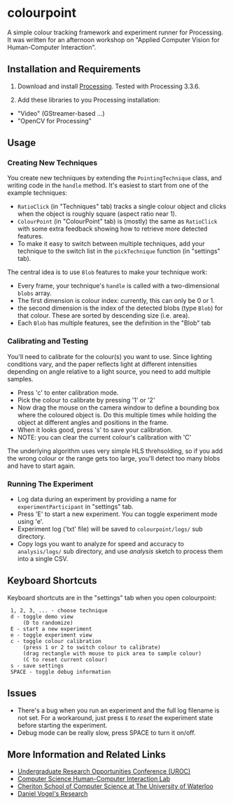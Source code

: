 # colourpoint
A simple colour tracking framework and experiment runner for Processing. It was written for an afternoon workshop on "Applied Computer Vision for Human-Computer Interaction".

## Installation and Requirements

1. Download and install [Processing](https://www.processing.org/download/). Tested with Processing 3.3.6.

2. Add these libraries to you Processing installation:
  * "Video" (GStreamer-based ...)
  * "OpenCV for Processing"

## Usage

### Creating New Techniques

You create new techniques by extending the `PointingTechnique` class, and writing code in the `handle` method. It's easiest to start from one of the example techniques:

* `RatioClick` (in "Techniques" tab) tracks a single colour object and clicks when the object is roughly square (aspect ratio near 1).
* `ColourPoint` (in "ColourPoint" tab) is (mostly) the same as `RatioClick` with some extra feedback showing how to retrieve more detected features.
* To make it easy to switch between multiple techniques, add your technique to the switch list in the `pickTechnique` function (in "settings" tab).

The central idea is to use `Blob` features to make your technique work:

* Every frame, your technique's `handle` is called with a two-dimensional `blobs` array. 
* The first dimension is colour index: currently, this can only be 0 or 1.
* the second dimension is the index of the detected blobs (type `Blob`) for that colour. These are sorted by descending size (i.e. area).
* Each `Blob` has multiple features, see the definition in the "Blob" tab

### Calibrating and Testing

You'll need to calibrate for the colour(s) you want to use. Since lighting conditions vary, and the paper reflects light at different intensities depending on angle relative to a light source, you need to add multiple samples. 

* Press 'c' to enter calibration mode. 
* Pick the colour to calibrate by pressing '1' or '2'
* Now drag the mouse on the camera window to define a bounding box where the coloured object is. Do this multiple times while holding the object at different angles and positions in the frame.
* When it looks good, press 's' to save your calibration.
* NOTE: you can clear the current colour's calibration with 'C'

The underlying algorithm uses very simple HLS threhsolding, so if you add the wrong colour or the range gets too large, you'll detect too many blobs and have to start again.  


### Running The Experiment

* Log data during an experiment by providing a name for `experimentParticipant` in "settings" tab.
* Press 'E' to start a new experiment. You can toggle experiment mode using 'e'.
* Experiment log ('txt' file) will be saved to `colourpoint/logs/` sub directory.
* Copy logs you want to analyze for speed and accuracy to `analysis/logs/` sub directory, and use *analysis* sketch to process them into a single CSV.

## Keyboard Shortcuts

Keyboard shortcuts are in the "settings" tab when you open colourpoint:
```
 1, 2, 3, ... - choose technique
 d - toggle demo view 
     (D to randomize)
 E - start a new experiment
 e - toggle experiment view
 c - toggle colour calibration 
     (press 1 or 2 to switch colour to calibrate)
     (drag rectangle with mouse to pick area to sample colour)
     (C to reset current colour)
 s - save settings
 SPACE - toggle debug information
```

## Issues

* There's a bug when you run an experiment and the full log filename is not set. For a workaround, just press `E` to *reset* the experiment state before starting the experiment.
* Debug mode can be really slow, press SPACE to turn it on/off.

## More Information and Related Links

* [Undergraduate Research Opportunities Conference (UROC)](https://cs.uwaterloo.ca/conferences/uroc/2017)
* [Computer Science Human-Computer Interaction Lab](http://hci.cs.uwaterloo.ca/)
* [Cheriton School of Computer Science at The University of Waterloo](https://cs.uwaterloo.ca/)
* [Daniel Vogel's Research](http://www.nonsequitoria.com/)



